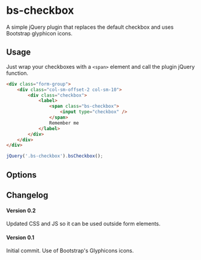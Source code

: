 # bs-checkbox
A simple jQuery plugin that replaces the default checkbox and uses Bootstrap glyphicon icons.

## Usage

Just wrap your checkboxes with a `<span>` element and call the plugin jQuery function.

```HTML
<div class="form-group">
    <div class="col-sm-offset-2 col-sm-10">
        <div class="checkbox">
            <label>
                <span class="bs-checkbox">
                    <input type="checkbox" />
                </span>
                Remember me
            </label>
        </div>
    </div>
</div>
```

```js
jQuery('.bs-checkbox').bsCheckbox();
```

## Options



## Changelog


#### Version 0.2
Updated CSS and JS so it can be used outside form elements.

#### Version 0.1
Initial commit.
Use of Bootstrap's Glyphicons icons.